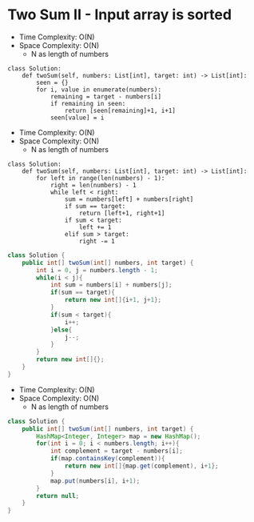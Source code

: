 # Two Sum II - Input array is sorted

- Time Complexity: O(N)
- Space Complexity: O(N)
  - N as length of numbers

```
class Solution:
    def twoSum(self, numbers: List[int], target: int) -> List[int]:
        seen = {}
        for i, value in enumerate(numbers):
            remaining = target - numbers[i]
            if remaining in seen:
                return [seen[remaining]+1, i+1]
            seen[value] = i
```

- Time Complexity: O(N)
- Space Complexity: O(N)
  - N as length of numbers

```
class Solution:
    def twoSum(self, numbers: List[int], target: int) -> List[int]:
        for left in range(len(numbers) - 1):
            right = len(numbers) - 1
            while left < right:
                sum = numbers[left] + numbers[right]
                if sum == target:
                    return [left+1, right+1]
                if sum < target:
                    left += 1
                elif sum > target:
                    right -= 1

```

```java
class Solution {
    public int[] twoSum(int[] numbers, int target) {
        int i = 0, j = numbers.length - 1;
        while(i < j){
            int sum = numbers[i] + numbers[j];
            if(sum == target){
                return new int[]{i+1, j+1};
            }
            if(sum < target){
                i++;
            }else{
                j--;
            }
        }
        return new int[]{};
    }
}
```

- Time Complexity: O(N)
- Space Complexity: O(N)
  - N as length of numbers

```java
class Solution {
    public int[] twoSum(int[] numbers, int target) {
        HashMap<Integer, Integer> map = new HashMap();
        for(int i = 0; i < numbers.length; i++){
            int complement = target - numbers[i];
            if(map.containsKey(complement)){
                return new int[]{map.get(complement), i+1};
            }
            map.put(numbers[i], i+1);
        }
        return null;
    }
}
```
